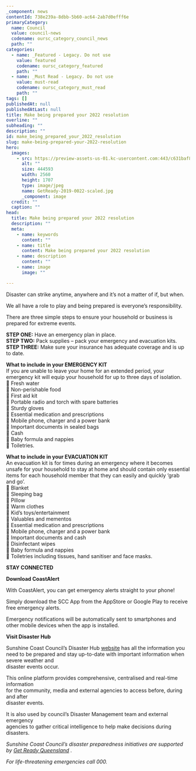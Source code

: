 ```yaml
---
_component: news
contentId: 738e239a-8dbb-5b60-ac64-2ab7d0efff6e
primaryCategory:
  name: Council
  value: council-news
  codename: oursc_category_council_news
  path: ""
categories:
  - name: _Featured - Legacy. Do not use
    value: featured
    codename: oursc_category_featured
    path: ""
  - name: _Must Read - Legacy. Do not use
    value: must-read
    codename: oursc_category_must_read
    path: ""
tags: []
publishedAt: null
publishedAtLast: null
title: Make being prepared your 2022 resolution
overline: ""
subheading: ""
description: ""
id: make_being_prepared_your_2022_resolution
slug: make-being-prepared-your-2022-resolution
hero:
  images:
    - src: https://preview-assets-us-01.kc-usercontent.com:443/c631baf8-1b46-001f-580c-d0001b68b4a8/23eb5bd8-1bd1-4eb8-99d0-09759e87b2ed/GetReady-2019-0022-scaled.jpg
      alt: ""
      size: 444593
      width: 2560
      height: 1707
      type: image/jpeg
      name: GetReady-2019-0022-scaled.jpg
      _component: image
  credit: ""
  caption: ""
head:
  title: Make being prepared your 2022 resolution
  description: ""
  meta:
    - name: keywords
      content: ""
    - name: title
      content: Make being prepared your 2022 resolution
    - name: description
      content: ""
    - name: image
      image: ""

---
```

Disaster can strike anytime, anywhere and it’s not a matter of if, but when.

We all have a role to play and being prepared is everyone’s responsibility.

There are three simple steps to ensure your household or business is prepared for extreme events.

**STEP ONE:** Have an emergency plan in place.\
**STEP TWO:** Pack supplies – pack your emergency and evacuation kits.\
**STEP THREE:** Make sure your insurance has adequate coverage and is up to date.

**What to include in your EMERGENCY KIT**\
If you are unable to leave your home for an extended period, your emergency kit will equip your household for up to three days of isolation.\
 Fresh water\
 Non-perishable food\
 First aid kit\
 Portable radio and torch with spare batteries\
 Sturdy gloves\
 Essential medication and prescriptions\
 Mobile phone, charger and a power bank\
 Important documents in sealed bags\
 Cash\
 Baby formula and nappies\
 Toiletries.

**What to include in your EVACUATION KIT**\
An evacuation kit is for times during an emergency where it becomes unsafe for your household to stay at home and should contain only essential items for each household member that they can easily and quickly ‘grab and go’.\
 Blanket\
 Sleeping bag\
 Pillow\
 Warm clothes\
 Kid’s toys/entertainment\
 Valuables and mementos\
 Essential medication and prescriptions\
 Mobile phone, charger and a power bank\
 Important documents and cash\
 Disinfectant wipes\
 Baby formula and nappies\
 Toiletries including tissues, hand sanitiser and face masks.

**STAY CONNECTED**

**Download CoastAlert**

With CoastAlert, you can get emergency alerts straight to your phone!

Simply download the SCC App from the AppStore or Google Play to receive free emergency alerts.

Emergency notifications will be automatically sent to smartphones and other mobile devices when the app is installed.

**Visit Disaster Hub**

Sunshine Coast Council’s Disaster Hub [website](https://disasterhub.sunshinecoast.qld.gov.au/#Dashboard)
&#x20;has all the information you need to be prepared and stay up-to-date with important information when severe weather and\
disaster events occur.

This online platform provides comprehensive, centralised and real-time information\
for the community, media and external agencies to access before, during and after\
disaster events.

It is also used by council’s Disaster Management team and external emergency\
agencies to gather critical intelligence to help make decisions during disasters.

*Sunshine Coast Council’s disaster preparedness initiatives are supported by [Get Ready Queensland](https://www.getready.qld.gov.au/)
.*

*For life-threatening emergencies call 000.*
